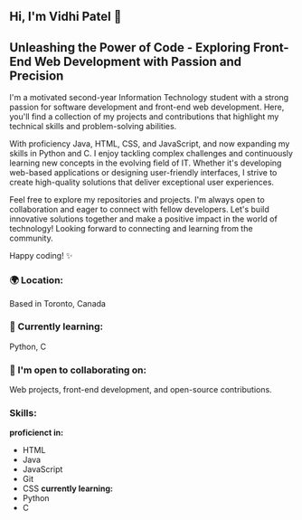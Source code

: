 ## Hi, I'm Vidhi Patel 👋

## Unleashing the Power of Code - Exploring Front-End Web Development with Passion and Precision

I'm a motivated second-year Information Technology student with a strong passion for software development and front-end web development. Here, you'll find a collection of my projects and contributions that highlight my technical skills and problem-solving abilities.

With proficiency Java, HTML, CSS, and JavaScript, and now expanding my skills in Python and C. I enjoy tackling complex challenges and continuously learning new concepts in the evolving field of IT. Whether it's developing web-based applications or designing user-friendly interfaces, I strive to create high-quality solutions that deliver exceptional user experiences.

Feel free to explore my repositories and projects. I'm always open to collaboration and eager to connect with fellow developers. Let's build innovative solutions together and make a positive impact in the world of technology! Looking forward to connecting and learning from the community.

Happy coding! ✨

### 🌍 Location:
Based in Toronto, Canada

### 🧠 Currently learning:
Python, C

### 🤝 I'm open to collaborating on:
Web projects, front-end development, and open-source contributions.

### Skills:
**proficienct in:**
- HTML
- Java  
- JavaScript  
- Git
- CSS
 **currently learning:**
- Python
- C
